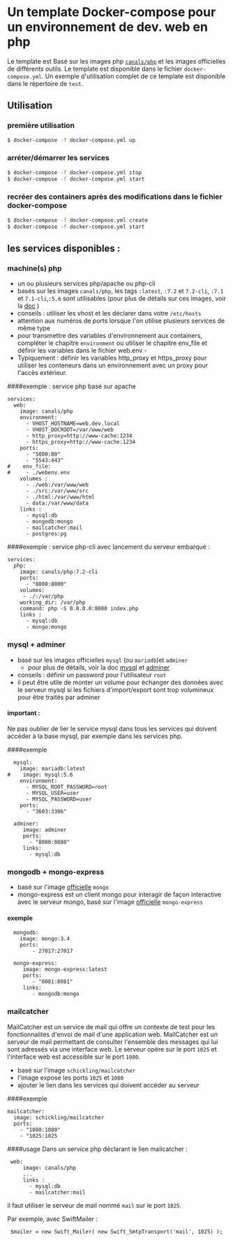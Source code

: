 # Un template Docker-compose pour un environnement de dev. web en php

Le template est Basé sur les images php  [`canals/php`](https://hub.docker.com/r/canals/php/) et les images officielles 
de différents outils. Le template est disponible dans le fichier `docker-compose.yml`. Un exemple d'utilisation complet 
de ce template est disponible dans le répertoire de `test`.

## Utilisation

### première utilisation
```bash
$ docker-compose -f docker-compose.yml up

```

### arréter/démarrer les services
```bash
$ docker-compose -f docker-compose.yml stop
$ docker-compose -f docker-compose.yml start
```

### recréer des containers après des modifications dans le fichier docker-compose
```bash
$ docker-compose -f docker-compose.yml create
$ docker-compose -f docker-compose.yml start
```

## les services disponibles :

### machine(s) php

* un ou plusieurs services php/apache ou php-cli
* basés sur les images `canals/php`, les tags `:latest`, `:7.2` et `7.2-cli`, `:7.1` 
et `7.1-cli`,`:5.6` sont utilisables (pour plus de détails sur ces images, 
voir la [doc](https://hub.docker.com/r/canals/php/) )
* conseils : utiliser les vhost et les déclarer dans votre `/etc/hosts`
* attention aux numéros de ports lorsque l'on utilise plusieurs services de même type
* pour transmettre des variables d'environnement aux containers, compléter le chapitre `environment` ou utiliser le chapitre env_file et définir 
  les variables dans le fichier web.env - 
* Typiquement : définir les variables http_proxy et https_proxy pour utiliser les conteneurs dans un environnement avec un proxy pour l'accès extérieur. 

####exemple : service php basé sur apache
```
services:
  web:
    image: canals/php
    environment:
      - VHOST_HOSTNAME=web.dev.local
      - VHOST_DOCROOT=/var/www/web
      - http_proxy=http://www-cache:1234
      - https_proxy=http://www-cache:1234
    ports:
      - "5080:80"
      - "5543:443"
#    env_file:
#     - ./webenv.env
    volumes :
      - ./web:/var/www/web
      - ./src:/var/www/src
      - ./html:/var/www/html
      - data:/var/www/data
    links :
      - mysql:db
      - mongodb:mongo
      - mailcatcher:mail
      - postgres:pg
```
####exemple : service php-cli avec lancement du serveur embarqué : 
```
services:
  php:
    image: canals/php:7.2-cli
    ports:
      - "8800:8000"
    volumes:
     - ./:/var/php
    working_dir: /var/php
    command: php -S 0.0.0.0:8000 index.php
    links :
      - mysql:db
      - mongo:mongo
```

### mysql + adminer

* basé sur les images officielles `mysql` (ou `mariadb`)et `adminer`
    * pour plus de détails, voir la doc [mysql](https://hub.docker.com/_/mysql/) et
     [adminer](https://hub.docker.com/_/adminer/)
* conseils : définir un password pour l'utilisateur `root`
* il peut être utile de monter un volume pour échanger des données avec le serveur mysql
  si les fichiers d'import/export sont trop volumineux pour être traités par adminer

#### important :
Ne pas oublier de lier le service mysql dans tous les services qui doivent accéder à la base
mysql, par exemple dans les services php.

####exemple

```
  mysql:
    image: mariadb:latest
#    image: mysql:5.6
    environment:
      - MYSQL_ROOT_PASSWORD=root
      - MYSQL_USER=user
      - MYSQL_PASSWORD=user
    ports:
      - "3603:3306"
      
  adminer:
     image: adminer
     ports:
       - "8080:8080"
     links:
       - mysql:db
```

### mongodb + mongo-express

* basé sur l'image [officielle](https://hub.docker.com/_/mongo/) `mongo`
* mongo-express est un client mongo pour interagir de façon interactive avec le serveur mongo,
 basé sur l'image [officielle](https://hub.docker.com/_/mongo-express/) `mongo-express`

#### exemple

```
  mongodb:
    image: mongo:3.4
    ports:
        - 27017:27017

  mongo-express:
     image: mongo-express:latest
     ports:
        - "8081:8081"
     links:
        - mongodb:mongo
```

### mailcatcher
 MailCatcher est un service de mail qui offre un contexte de test pour les
 fonctionnalités d'envoi de mail d'une application web. MailCatcher est un serveur de mail
 permettant de consulter l'ensemble des messages qui lui sont adressés via une interface web.
 Le serveur opère sur le port `1025` et l'interface web est accessible sur le port `1080`.

 * basé sur l'image `schickling/mailcatcher`
 * l'image expose les ports `1025` et `1080`
 * ajouter le lien dans les services qui doivent accéder au serveur

####exemple
```
mailcatcher:
  image: schickling/mailcatcher
  ports:
    - "1080:1080"
    - "1025:1025
```

####usage
 Dans un service php déclarant le lien mailcatcher :
```
 web:
     image: canals/php
     ...
     links :
       - mysql:db
       - mailcatcher:mail
```

 il faut utiliser le serveur de mail nommé `mail` sur le port `1025`.

 Par exemple, avec SwiftMailer :
```
 $mailer = new Swift_Mailer( new Swift_SmtpTransport('mail', 1025) );
```

